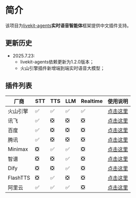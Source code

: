 # 简介

该项目为[livekit-agents](https://github.com/livekit/agents)**实时语音智能体**框架提供中文插件支持。

## 更新历史
- 2025.7.23: 
  - livekit-agents依赖更新为1.2.0版本；
  - 火山引擎插件新增端到端实时语音大模型；

## 插件列表

| 厂商 | STT | TTS | LLM | Realtime | 使用说明 |
| ---- | --- | --- | --- | --- | --- |
| 火山引擎 | ✅  | ✅  | ✅  |✅ |[点击这里](livekit-plugins/livekit-plugins-volcengine) |
| 讯飞 | ✅  | ❎ | ❎ | ❎| [点击这里](livekit-plugins/livekit-plugins-xunfei) |
| 百度 | ✅  | ❎ | ❎ |❎ | [点击这里](livekit-plugins/livekit-plugins-baidu) |
| 腾讯 | ✅  | ❎ | ❎ |❎ | [点击这里](livekit-plugins/livekit-plugins-tencent) |
| Minimax | ❎ | ✅  | ✅ | ❎|[点击这里](livekit-plugins/livekit-plugins-minimax) |
| 智谱 | ❎ | ❎  | ✅  | ❎|[点击这里](livekit-plugins/livekit-plugins-zhipu) |
| Dify | ❎ | ❎  | ✅  | ❎|[点击这里](livekit-plugins/livekit-plugins-dify) |
| FlashTTS | ❎ | ✅  | ❎ | ❎ |[点击这里](livekit-plugins/livekit-plugins-flashtts) |
| 阿里云 | ✅ | ✅  | ✅ | ❎ |[点击这里](livekit-plugins/livekit-plugins-aliyun) |


